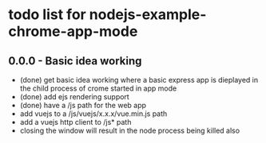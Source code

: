 # todo list for nodejs-example-chrome-app-mode

## 0.0.0 - Basic idea working
* (done) get basic idea working where a basic express app is dieplayed in the child process of crome started in app mode
* (done) add ejs rendering support
* (done) have a /js path for the web app
* add vuejs to a /js/vuejs/x.x.x/vue.min.js path
* add a vuejs http client to /js* path
* closing the window will result in the node process being killed also